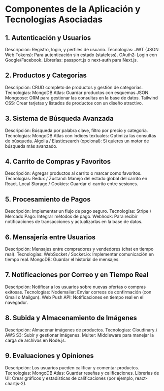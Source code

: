 
# Componentes de la Aplicación y Tecnologías Asociadas
## 1. Autenticación y Usuarios
Descripción: Registro, login, y perfiles de usuario.
Tecnologías:
JWT (JSON Web Tokens): Para autenticación sin estado (stateless).
OAuth2: Login con Google/Facebook.
Librerías: passport.js o next-auth para Next.js.
## 2. Productos y Categorías
Descripción: CRUD completo de productos y gestión de categorías.
Tecnologías:
MongoDB Atlas: Guardar productos con esquemas JSON.
Mongoose: ORM para gestionar las consultas en la base de datos.
Tailwind CSS: Crear tarjetas y listados de productos con un diseño atractivo.
## 3. Sistema de Búsqueda Avanzada
Descripción: Búsqueda por palabra clave, filtro por precio y categoría.
Tecnologías:
MongoDB Atlas con índices textuales: Optimiza las consultas de búsqueda.
Algolia / Elasticsearch (opcional): Si quieres un motor de búsqueda más avanzado.
## 4. Carrito de Compras y Favoritos
Descripción: Agregar productos al carrito o marcar como favoritos.
Tecnologías:
Redux / Zustand: Manejo del estado global del carrito en React.
Local Storage / Cookies: Guardar el carrito entre sesiones.
## 5. Procesamiento de Pagos
Descripción: Implementar un flujo de pago seguro.
Tecnologías:
Stripe / Mercado Pago: Integrar métodos de pago.
Webhook: Para recibir notificaciones de transacciones y actualizarlas en la base de datos.
## 6. Mensajería entre Usuarios
Descripción: Mensajes entre compradores y vendedores (chat en tiempo real).
Tecnologías:
WebSocket / Socket.io: Implementar comunicación en tiempo real.
MongoDB: Guardar el historial de mensajes.
## 7. Notificaciones por Correo y en Tiempo Real
Descripción: Notificar a los usuarios sobre nuevas ofertas o compras exitosas.
Tecnologías:
Nodemailer: Enviar correos de confirmación (con Gmail o Mailgun).
Web Push API: Notificaciones en tiempo real en el navegador.
## 8. Subida y Almacenamiento de Imágenes
Descripción: Almacenar imágenes de productos.
Tecnologías:
Cloudinary / AWS S3: Subir y gestionar imágenes.
Multer: Middleware para manejar la carga de archivos en Node.js.
## 9. Evaluaciones y Opiniones
Descripción: Los usuarios pueden calificar y comentar productos.
Tecnologías:
MongoDB Atlas: Guardar reseñas y calificaciones.
Librerías de UI: Crear gráficos y estadísticas de calificaciones (por ejemplo, react-chartjs-2).
